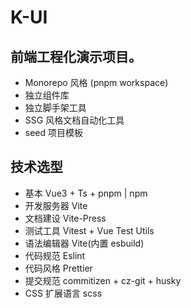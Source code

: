 # K-UI

## 前端工程化演示项目。

- Monorepo 风格 (pnpm workspace)
- 独立组件库
- 独立脚手架工具
- SSG 风格文档自动化工具
- seed 项目模板

## 技术选型

- 基本 Vue3 + Ts + pnpm | npm
- 开发服务器 Vite
- 文档建设 Vite-Press
- 测试工具 Vitest + Vue Test Utils
- 语法编辑器 Vite(内置 esbuild)
- 代码规范 Eslint
- 代码风格 Prettier
- 提交规范 commitizen + cz-git + husky
- CSS 扩展语言 scss
